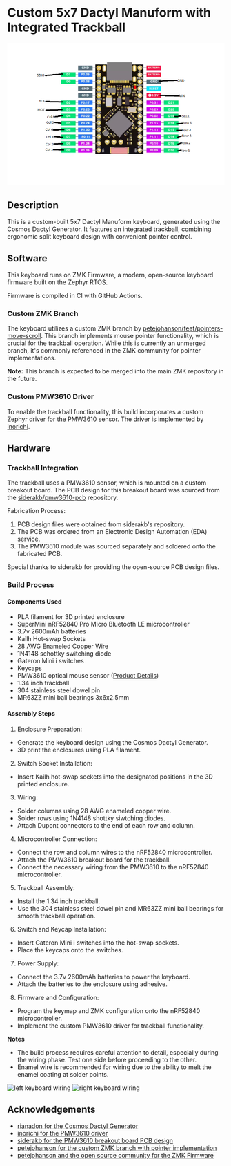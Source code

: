 # Custom 5x7 Dactyl Manuform with Integrated Trackball

![Pinout](https://github.com/ProbablyAnds/ZMK-TESTBALL-keyboard/blob/main/Untitled.png)

## Description

This is a custom-built 5x7 Dactyl Manuform keyboard, generated using the Cosmos Dactyl Generator. It features an integrated trackball, combining ergonomic split keyboard design with convenient pointer control.

## Software

This keyboard runs on ZMK Firmware, a modern, open-source keyboard firmware built on the Zephyr RTOS.

Firmware is compiled in CI with GitHub Actions.

### Custom ZMK Branch

The keyboard utilizes a custom ZMK branch by [petejohanson/feat/pointers-move-scroll](https://github.com/petejohanson/zmk/tree/feat/pointers-move-scroll). This branch implements mouse pointer functionality, which is crucial for the trackball operation. While this is currently an unmerged branch, it's commonly referenced in the ZMK community for pointer implementations.

**Note:** This branch is expected to be merged into the main ZMK repository in the future.

### Custom PMW3610 Driver

To enable the trackball functionality, this build incorporates a custom Zephyr driver for the PMW3610 sensor. The driver is implemented by [inorichi](https://github.com/inorichi/zmk-pmw3610-driver).

## Hardware

### Trackball Integration

The trackball uses a PMW3610 sensor, which is mounted on a custom breakout board. The PCB design for this breakout board was sourced from the [siderakb/pmw3610-pcb](https://github.com/siderakb/pmw3610-pcb) repository.

Fabrication Process:

1. PCB design files were obtained from siderakb's repository.
2. The PCB was ordered from an Electronic Design Automation (EDA) service.
3. The PMW3610 module was sourced separately and soldered onto the fabricated PCB.

Special thanks to siderakb for providing the open-source PCB design files.

### Build Process

#### Components Used

- PLA filament for 3D printed enclosure
- SuperMini nRF52840 Pro Micro Bluetooth LE microcontroller
- 3.7v 2600mAh batteries
- Kailh Hot-swap Sockets
- 28 AWG Enameled Copper Wire
- 1N4148 schottky switching diode
- Gateron Mini i switches
- Keycaps
- PMW3610 optical mouse sensor ([Product Details](https://www.pixart.com/products-detail/21/PMW3610DM-SUDU))
- 1.34 inch trackball
- 304 stainless steel dowel pin
- MR63ZZ mini ball bearings 3x6x2.5mm

#### Assembly Steps

1. Enclosure Preparation:

- Generate the keyboard design using the Cosmos Dactyl Generator.
- 3D print the enclosures using PLA filament.

2. Switch Socket Installation:

- Insert Kailh hot-swap sockets into the designated positions in the 3D printed enclosure.

3. Wiring:

- Solder columns using 28 AWG enameled copper wire.
- Solder rows using 1N4148 shottky siwtching diodes.
- Attach Dupont connectors to the end of each row and column.

4. Microcontroller Connection:

- Connect the row and column wires to the nRF52840 microcontroller.
- Attach the PMW3610 breakout board for the trackball.
- Connect the necessary wiring from the PMW3610 to the nRF52840 microcontroller.

5. Trackball Assembly:

- Install the 1.34 inch trackball.
- Use the 304 stainless steel dowel pin and MR63ZZ mini ball bearings for smooth trackball operation.

6. Switch and Keycap Installation:

- Insert Gateron Mini i switches into the hot-swap sockets.
- Place the keycaps onto the switches.

7. Power Supply:

- Connect the 3.7v 2600mAh batteries to power the keyboard.
- Attach the batteries to the enclosure using adhesive.

8. Firmware and Configuration:

- Program the keymap and ZMK configuration onto the nRF52840 microcontroller.
- Implement the custom PMW3610 driver for trackball functionality.

**Notes**

- The build process requires careful attention to detail, especially during the wiring phase. Test one side before proceeding to the other.
- Enamel wire is recommended for wiring due to the ability to melt the enamel coating at solder points.

![left keyboard wiring](https://github.com/trentrand/zmk-config/blob/main/images/wiring-left.jpeg?raw=true)
![right keyboard wiring](https://github.com/trentrand/zmk-config/blob/main/images/wiring-right.jpeg?raw=true)

## Acknowledgements

- [rianadon for the Cosmos Dactyl Generator](https://github.com/rianadon/dactyl-configurator)
- [inorichi for the PMW3610 driver](https://github.com/inorichi/zmk-pmw3610-driver)
- [siderakb for the PMW3610 breakout board PCB design](https://github.com/siderakb/pmw3610-pcb)
- [petejohanson for the custom ZMK branch with pointer implementation](https://github.com/petejohanson/zmk/tree/feat/pointers-move-scroll)
- [petejohanson and the open source community for the ZMK Firmware](https://github.com/zmkfirmware/zmk)
